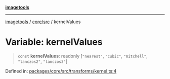 [**imagetools**](../../../README.md)

***

[imagetools](../../../modules.md) / [core/src](../README.md) / kernelValues

# Variable: kernelValues

> `const` **kernelValues**: readonly \[`"nearest"`, `"cubic"`, `"mitchell"`, `"lanczos2"`, `"lanczos3"`\]

Defined in: [packages/core/src/transforms/kernel.ts:4](https://github.com/JonasKruckenberg/imagetools/blob/87fff79acddac50a50f7aee7c6a68a0623fbc68f/packages/core/src/transforms/kernel.ts#L4)
